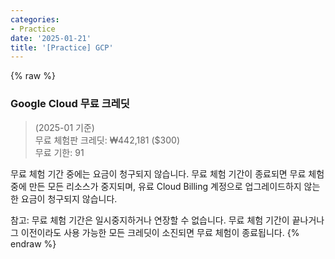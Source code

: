 ```yaml
---
categories:
- Practice
date: '2025-01-21'
title: '[Practice] GCP'
---
```


{% raw %}
### Google Cloud 무료 크레딧
> (2025-01 기준)<br>
> 무료 체험판 크레딧: ₩442,181 ($300)<br>
> 무료 기한: 91<br>

무료 체험 기간 중에는 요금이 청구되지 않습니다. 무료 체험 기간이 종료되면 무료 체험 중에 만든 모든 리소스가 중지되며, 유료 Cloud Billing 계정으로 업그레이드하지 않는 한 요금이 청구되지 않습니다.  
  
참고: 무료 체험 기간은 일시중지하거나 연장할 수 없습니다. 무료 체험 기간이 끝나거나 그 이전이라도 사용 가능한 모든 크레딧이 소진되면 무료 체험이 종료됩니다.
{% endraw %}